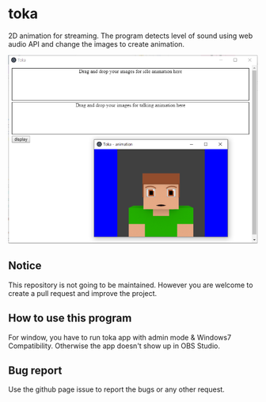 # toka
2D animation for streaming. The program detects level of sound using web audio API and change the images to create animation.

![Alt toka](/img/toka.PNG)

## Notice
This repository is not going to be maintained. However you are welcome to create a pull request and improve the project.

## How to use this program
For window, you have to run toka app with admin mode & Windows7 Compatibility. Otherwise the app doesn't show up in OBS Studio.

## Bug report
Use the github page issue to report the bugs or any other request.
